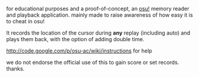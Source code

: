 for educational purposes and a proof-of-concept, an [osu!](http://osu.ppy.sh/) memory reader and playback application. mainly made to raise awareness of how easy it is to cheat in osu!

It records the location of the cursor during **any** replay (including auto) and plays them back, with the option of adding double time.

http://code.google.com/p/osu-ac/wiki/instructions for help

we do not endorse the official use of this to gain score or set records. thanks.